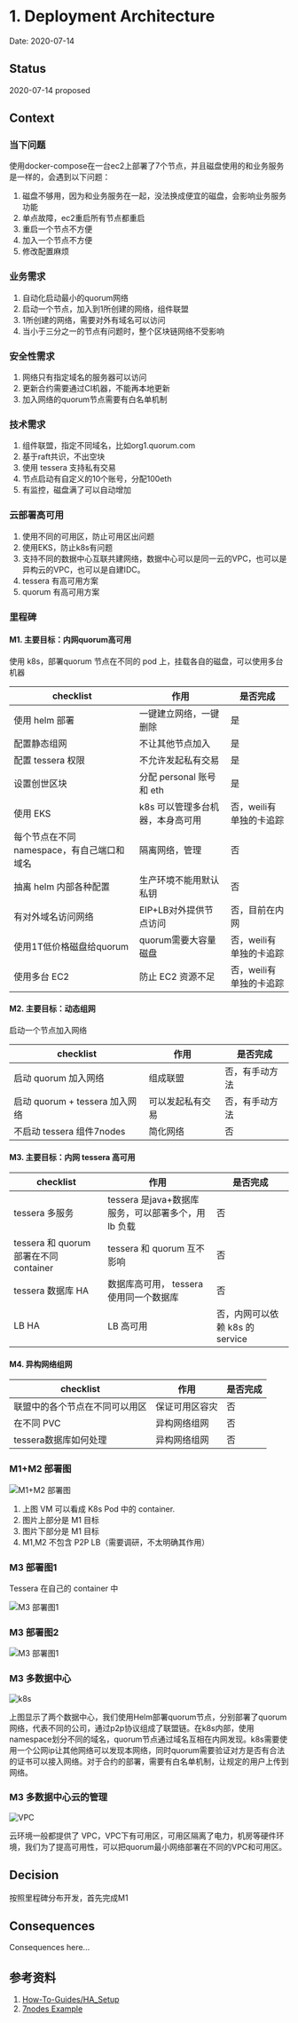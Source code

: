 # 1. Deployment Architecture

Date: 2020-07-14

## Status

2020-07-14 proposed

## Context


### 当下问题

使用docker-compose在一台ec2上部署了7个节点，并且磁盘使用的和业务服务是一样的，会遇到以下问题：
   1. 磁盘不够用，因为和业务服务在一起，没法换成便宜的磁盘，会影响业务服务功能
   2. 单点故障，ec2重启所有节点都重启
   3. 重启一个节点不方便
   4. 加入一个节点不方便
   5. 修改配置麻烦

### 业务需求
1. 自动化启动最小的quorum网络
2. 启动一个节点，加入到1所创建的网络，组件联盟
3. 1所创建的网络，需要对外有域名可以访问
4. 当小于三分之一的节点有问题时，整个区块链网络不受影响

### 安全性需求
1. 网络只有指定域名的服务器可以访问
2. 更新合约需要通过CI机器，不能再本地更新
3. 加入网络的quorum节点需要有白名单机制

### 技术需求
1. 组件联盟，指定不同域名，比如org1.quorum.com
2. 基于raft共识，不出空块
3. 使用 tessera 支持私有交易
4. 节点启动有自定义的10个账号，分配100eth
5. 有监控，磁盘满了可以自动增加

### 云部署高可用
1. 使用不同的可用区，防止可用区出问题
2. 使用EKS，防止k8s有问题
3. 支持不同的数据中心互联共建网络，数据中心可以是同一云的VPC，也可以是异构云的VPC，也可以是自建IDC。
4. tessera 有高可用方案
5. quorum 有高可用方案

### 里程碑

#### M1. 主要目标：内网quorum高可用

使用 k8s，部署quorum 节点在不同的 pod 上，挂载各自的磁盘，可以使用多台机器

|checklist|作用|是否完成|
|--- | --- | --- |
| 使用 helm 部署 | 一键建立网络，一键删除 | 是|
| 配置静态组网 | 不让其他节点加入 | 是 | 
| 配置 tessera 权限 | 不允许发起私有交易 | 是 |
| 设置创世区块 | 分配 personal 账号和 eth | 是 | 
| 使用 EKS | k8s 可以管理多台机器，本身高可用 | 否，weili有单独的卡追踪 |
| 每个节点在不同 namespace，有自己端口和域名 | 隔离网络，管理 | 否 |
| 抽离 helm 内部各种配置 | 生产环境不能用默认私钥 | 否 |
| 有对外域名访问网络 | EIP+LB对外提供节点访问 | 否，目前在内网 |
| 使用1T低价格磁盘给quorum | quorum需要大容量磁盘 | 否，weili有单独的卡追踪 |
| 使用多台 EC2 | 防止 EC2 资源不足 | 否，weili有单独的卡追踪 | 

#### M2. 主要目标：动态组网

启动一个节点加入网络

|checklist|作用|是否完成|
|--- | --- | --- |
| 启动 quorum 加入网络 | 组成联盟 | 否，有手动方法 |
| 启动 quorum + tessera 加入网络 | 可以发起私有交易 | 否，有手动方法 |
| 不启动 tessera 组件7nodes | 简化网络 | 否 |

#### M3. 主要目标：内网 tessera 高可用

|checklist|作用|是否完成|
|--- | --- | --- |
| tessera 多服务 | tessera 是java+数据库服务，可以部署多个，用 lb 负载 | 否 |
| tessera 和 quorum 部署在不同 container | tessera 和 quorum 互不影响 |否 |
| tessera 数据库 HA | 数据库高可用， tessera使用同一个数据库| 否 |
| LB HA | LB 高可用 | 否，内网可以依赖 k8s 的 service |

#### M4. 异构网络组网

|checklist|作用|是否完成|
|--- | --- | --- |
| 联盟中的各个节点在不同可以用区 | 保证可用区容灾 | 否 |
| 在不同 PVC | 异构网络组网 | 否 |
| tessera数据库如何处理 | 异构网络组网 | 否 |


### M1+M2 部署图

![M1+M2 部署图](../images/M1_2.jpg)

1. 上图 VM 可以看成 K8s Pod 中的 container.
2. 图片上部分是 M1 目标
2. 图片下部分是 M1 目标
3. M1,M2 不包含 P2P LB（需要调研，不太明确其作用）

### M3 部署图1

Tessera 在自己的 container 中

![M3 部署图1](../images/M3_1.jpg)

### M3 部署图2
![M3 部署图1](../images/M3_2.jpg)


### M3 多数据中心

![k8s](../images/k8s.png)

上图显示了两个数据中心，我们使用Helm部署quorum节点，分别部署了quorum网络，代表不同的公司，通过p2p协议组成了联盟链。在k8s内部，使用namespace划分不同的域名，quorum节点通过域名互相在内网发现。k8s需要使用一个公网ip让其他网络可以发现本网络，同时quorum需要验证对方是否有合法的证书可以接入网络。对于合约的部署，需要有白名单机制，让规定的用户上传到网络。

### M3 多数据中心云的管理

![VPC](../images/VPC.png)

云环境一般都提供了 VPC，VPC下有可用区，可用区隔离了电力，机房等硬件环境，我们为了提高可用性，可以把quorum最小网络部署在不同的VPC和可用区。

## Decision

按照里程碑分布开发，首先完成M1

## Consequences

Consequences here...


## 参考资料

1. [How-To-Guides/HA_Setup](http://docs.goquorum.com/en/latest/How-To-Guides/HA_Setup/)
2. [7nodes Example](https://github.com/jpmorganchase/qubernetes/tree/master/7nodes)